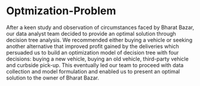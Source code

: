# Optmization-Problem
After a keen study and observation of circumstances faced by Bharat Bazar, our data analyst team decided to provide an optimal solution through decision tree analysis. We recommended either buying a vehicle or seeking another alternative that improved profit gained by the deliveries which persuaded us to build an optimization model of decision tree with four decisions: buying a new vehicle, buying an old vehicle, third-party vehicle and curbside pick-up. This eventually led our team to proceed with data collection and model formulation and enabled us to present an optimal solution to the owner of Bharat Bazar.
